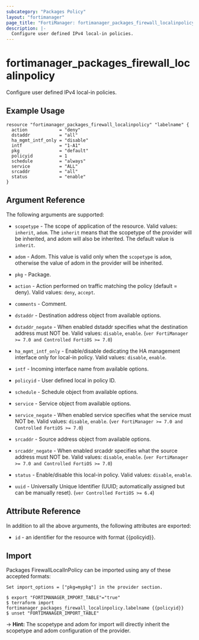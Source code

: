 ```yaml
---
subcategory: "Packages Policy"
layout: "fortimanager"
page_title: "FortiManager: fortimanager_packages_firewall_localinpolicy"
description: |-
  Configure user defined IPv4 local-in policies.
---
```


# fortimanager_packages_firewall_localinpolicy
Configure user defined IPv4 local-in policies.

## Example Usage

```hcl
resource "fortimanager_packages_firewall_localinpolicy" "labelname" {
  action            = "deny"
  dstaddr           = "all"
  ha_mgmt_intf_only = "disable"
  intf              = "1-A1"
  pkg               = "default"
  policyid          = 1
  schedule          = "always"
  service           = "ALL"
  srcaddr           = "all"
  status            = "enable"
}
```

## Argument Reference


The following arguments are supported:

* `scopetype` - The scope of application of the resource. Valid values: `inherit`, `adom`. The `inherit` means that the scopetype of the provider will be inherited, and adom will also be inherited. The default value is `inherit`.
* `adom` - Adom. This value is valid only when the `scopetype` is `adom`, otherwise the value of adom in the provider will be inherited.
* `pkg` - Package.

* `action` - Action performed on traffic matching the policy (default = deny). Valid values: `deny`, `accept`.

* `comments` - Comment.
* `dstaddr` - Destination address object from available options.
* `dstaddr_negate` - When enabled dstaddr specifies what the destination address must NOT be. Valid values: `disable`, `enable`.
 (`ver FortiManager >= 7.0 and Controlled FortiOS >= 7.0`)
* `ha_mgmt_intf_only` - Enable/disable dedicating the HA management interface only for local-in policy. Valid values: `disable`, `enable`.

* `intf` - Incoming interface name from available options.
* `policyid` - User defined local in policy ID.
* `schedule` - Schedule object from available options.
* `service` - Service object from available options.
* `service_negate` - When enabled service specifies what the service must NOT be. Valid values: `disable`, `enable`.
 (`ver FortiManager >= 7.0 and Controlled FortiOS >= 7.0`)
* `srcaddr` - Source address object from available options.
* `srcaddr_negate` - When enabled srcaddr specifies what the source address must NOT be. Valid values: `disable`, `enable`.
 (`ver FortiManager >= 7.0 and Controlled FortiOS >= 7.0`)
* `status` - Enable/disable this local-in policy. Valid values: `disable`, `enable`.

* `uuid` - Universally Unique Identifier (UUID; automatically assigned but can be manually reset). (`ver Controlled FortiOS >= 6.4`)


## Attribute Reference

In addition to all the above arguments, the following attributes are exported:
* `id` - an identifier for the resource with format {{policyid}}.

## Import

Packages FirewallLocalInPolicy can be imported using any of these accepted formats:
```
Set import_options = ["pkg=mypkg"] in the provider section.

$ export "FORTIMANAGER_IMPORT_TABLE"="true"
$ terraform import fortimanager_packages_firewall_localinpolicy.labelname {{policyid}}
$ unset "FORTIMANAGER_IMPORT_TABLE"
```
-> **Hint:** The scopetype and adom for import will directly inherit the scopetype and adom configuration of the provider.
